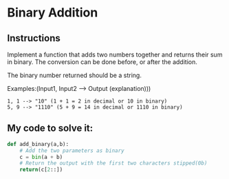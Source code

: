 # Binary Addition

## Instructions

Implement a function that adds two numbers together and returns their sum in binary. The conversion can be done before, or after the addition.

The binary number returned should be a string.

Examples:(Input1, Input2 --> Output (explanation)))

```
1, 1 --> "10" (1 + 1 = 2 in decimal or 10 in binary)
5, 9 --> "1110" (5 + 9 = 14 in decimal or 1110 in binary)
```

## My code to solve it:

```python
def add_binary(a,b):
    # Add the two parameters as binary
    c = bin(a + b)
    # Return the output with the first two characters stipped(0b)
    return(c[2::])
```
